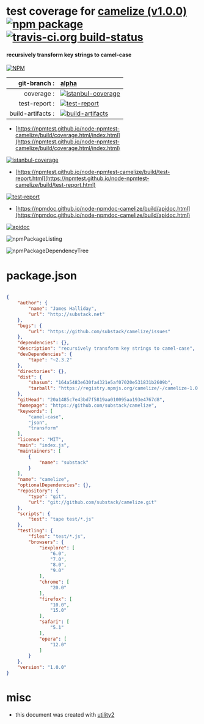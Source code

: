 # test coverage for  [camelize (v1.0.0)](https://github.com/substack/camelize)  [![npm package](https://img.shields.io/npm/v/npmtest-camelize.svg?style=flat-square)](https://www.npmjs.org/package/npmtest-camelize) [![travis-ci.org build-status](https://api.travis-ci.org/npmtest/node-npmtest-camelize.svg)](https://travis-ci.org/npmtest/node-npmtest-camelize)
#### recursively transform key strings to camel-case

[![NPM](https://nodei.co/npm/camelize.png?downloads=true&downloadRank=true&stars=true)](https://www.npmjs.com/package/camelize)

| git-branch : | [alpha](https://github.com/npmtest/node-npmtest-camelize/tree/alpha)|
|--:|:--|
| coverage : | [![istanbul-coverage](https://npmtest.github.io/node-npmtest-camelize/build/coverage.badge.svg)](https://npmtest.github.io/node-npmtest-camelize/build/coverage.html/index.html)|
| test-report : | [![test-report](https://npmtest.github.io/node-npmtest-camelize/build/test-report.badge.svg)](https://npmtest.github.io/node-npmtest-camelize/build/test-report.html)|
| build-artifacts : | [![build-artifacts](https://npmtest.github.io/node-npmtest-camelize/glyphicons_144_folder_open.png)](https://github.com/npmtest/node-npmtest-camelize/tree/gh-pages/build)|

- [https://npmtest.github.io/node-npmtest-camelize/build/coverage.html/index.html](https://npmtest.github.io/node-npmtest-camelize/build/coverage.html/index.html)

[![istanbul-coverage](https://npmtest.github.io/node-npmtest-camelize/build/screenCapture.buildCi.browser.%252Ftmp%252Fbuild%252Fcoverage.lib.html.png)](https://npmtest.github.io/node-npmtest-camelize/build/coverage.html/index.html)

- [https://npmtest.github.io/node-npmtest-camelize/build/test-report.html](https://npmtest.github.io/node-npmtest-camelize/build/test-report.html)

[![test-report](https://npmtest.github.io/node-npmtest-camelize/build/screenCapture.buildCi.browser.%252Ftmp%252Fbuild%252Ftest-report.html.png)](https://npmtest.github.io/node-npmtest-camelize/build/test-report.html)

- [https://npmdoc.github.io/node-npmdoc-camelize/build/apidoc.html](https://npmdoc.github.io/node-npmdoc-camelize/build/apidoc.html)

[![apidoc](https://npmdoc.github.io/node-npmdoc-camelize/build/screenCapture.buildCi.browser.%252Ftmp%252Fbuild%252Fapidoc.html.png)](https://npmdoc.github.io/node-npmdoc-camelize/build/apidoc.html)

![npmPackageListing](https://npmtest.github.io/node-npmtest-camelize/build/screenCapture.npmPackageListing.svg)

![npmPackageDependencyTree](https://npmtest.github.io/node-npmtest-camelize/build/screenCapture.npmPackageDependencyTree.svg)



# package.json

```json

{
    "author": {
        "name": "James Halliday",
        "url": "http://substack.net"
    },
    "bugs": {
        "url": "https://github.com/substack/camelize/issues"
    },
    "dependencies": {},
    "description": "recursively transform key strings to camel-case",
    "devDependencies": {
        "tape": "~2.3.2"
    },
    "directories": {},
    "dist": {
        "shasum": "164a5483e630fa4321e5af07020e531831b2609b",
        "tarball": "https://registry.npmjs.org/camelize/-/camelize-1.0.0.tgz"
    },
    "gitHead": "20a1485c7e43bd7f5819aa010095aa193e4767d8",
    "homepage": "https://github.com/substack/camelize",
    "keywords": [
        "camel-case",
        "json",
        "transform"
    ],
    "license": "MIT",
    "main": "index.js",
    "maintainers": [
        {
            "name": "substack"
        }
    ],
    "name": "camelize",
    "optionalDependencies": {},
    "repository": {
        "type": "git",
        "url": "git://github.com/substack/camelize.git"
    },
    "scripts": {
        "test": "tape test/*.js"
    },
    "testling": {
        "files": "test/*.js",
        "browsers": {
            "iexplore": [
                "6.0",
                "7.0",
                "8.0",
                "9.0"
            ],
            "chrome": [
                "20.0"
            ],
            "firefox": [
                "10.0",
                "15.0"
            ],
            "safari": [
                "5.1"
            ],
            "opera": [
                "12.0"
            ]
        }
    },
    "version": "1.0.0"
}
```



# misc
- this document was created with [utility2](https://github.com/kaizhu256/node-utility2)
